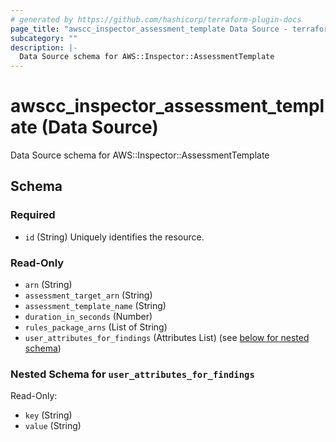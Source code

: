 ```yaml
---
# generated by https://github.com/hashicorp/terraform-plugin-docs
page_title: "awscc_inspector_assessment_template Data Source - terraform-provider-awscc"
subcategory: ""
description: |-
  Data Source schema for AWS::Inspector::AssessmentTemplate
---
```


# awscc_inspector_assessment_template (Data Source)

Data Source schema for AWS::Inspector::AssessmentTemplate



<!-- schema generated by tfplugindocs -->
## Schema

### Required

- `id` (String) Uniquely identifies the resource.

### Read-Only

- `arn` (String)
- `assessment_target_arn` (String)
- `assessment_template_name` (String)
- `duration_in_seconds` (Number)
- `rules_package_arns` (List of String)
- `user_attributes_for_findings` (Attributes List) (see [below for nested schema](#nestedatt--user_attributes_for_findings))

<a id="nestedatt--user_attributes_for_findings"></a>
### Nested Schema for `user_attributes_for_findings`

Read-Only:

- `key` (String)
- `value` (String)
